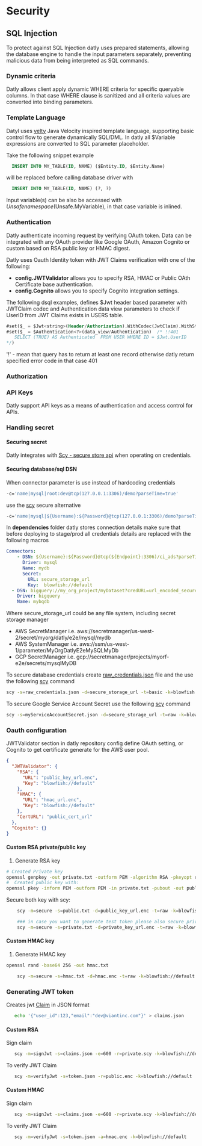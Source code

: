 # Security 

## SQL Injection

To protect against SQL Injection datly uses prepared statements, allowing the database engine to handle the input parameters separately,
preventing malicious data from being interpreted as SQL commands.

### Dynamic criteria 

Datly allows client apply dynamic WHERE  criteria for specific queryable columns. In that case
WHERE clause is sanitized and all criteria values are converted into binding parameters.  

### Template Language

Datyl uses [velty](https://github.com/viant/velty) Java Velocity inspired template language, supporting basic control flow to
generate dynamically SQL/DML.
In datly all $Variable expressions are converted to SQL parameter placeholder.

Take the following snippet example
```sql
  INSERT INTO MY_TABLE(ID, NAME) ($Entity.ID, $Entity.Name)
```
will be replaced before calling database driver with
```sql
  INSERT INTO MY_TABLE(ID, NAME) (?, ?)
```

Input variable(s) can be also be accessed with $Unsafe namespace ($Unsafe.MyVariable), in that case variable is inlined.

### Authentication

Datly authenticate incoming request by verifying OAuth token. 
Data can be integrated with any OAuth provider like Google OAuth, Amazon Cognito or custom based on RSA public key or HMAC digest.   

Datly uses Oauth Identity token with JWT Claims verification with one of the following: 
- **config.JWTValidator** allows you to specify RSA, HMAC or Public OAth Certificate base authentication. 
- **config.Cognito** allows you to specify Cognito integration settings.

The following dsql examples, defines $Jwt header based parameter with JWTClaim codec 
and Authentication data view parameters to check if UserID from JWT Claims exists in USERS table.

```sql
#set($_ = $Jwt<string>(Header/Authorization).WithCodec(JwtClaim).WithStatusCode(401))
#set($_ = $Authentication<?>(data_view/Authentication)  /* !!401
   SELECT (TRUE) AS Authenticated  FROM USER WHERE ID = $Jwt.UserID
*/)
```

'!' - mean that query has to return at least one record otherwise datly return specified error code in that case 401


### Authorization


### API Keys

Datly support API keys as a means of authentication and access control for APIs.


### Handling secret


#### Securing secret

Datly integrates with [Scy - secure store api](https://github.com/viant/scy) when operating on credentials.


#### Securing database/sql DSN

When connector parameter is use instead of hardcoding credentials
```bash
-c='name|mysql|root:dev@tcp(127.0.0.1:3306)/demo?parseTime=true'
```

use the [scy](https://github.com/viant/scy) secure alternative

```bash
-c='name|mysql|${Username}:${Password}@tcp(127.0.0.1:3306)/demo?parseTime=true|secure_storage_url|blowfish://default'
```


In **dependencies** folder datly stores connection details make sure that before deploying to stage/prod all
credentials details are replaced with the following macros

```connections.yaml
Connectors:
    - DSN: ${Username}:${Password}@tcp(${Endpoint}:3306)/ci_ads?parseTime=true
      Driver: mysql
      Name: mydb
      Secret:
        URL: secure_storage_url
        Key:  blowfish://default
  - DSN: bigquery://my_org_project/myDataset?credURL=url_encoded_secure_storage_N_url
    Driver: bigquery
    Name: mybqdb
```

Where secure_storage_url could be any file system, including secret storage manager
- AWS SecretManager i.e. aws://secretmanager/us-west-2/secret/myorg/datly/e2e/mysql/mydb
- AWS SystemManager i.e. aws://ssm/us-west-1/parameter/MyOrgDatlyE2eMySQLMyDb
- GCP SecretManager i.e. gcp://secretmanager/projects/myorf-e2e/secrets/mysqlMyDB


To secure database credentials create [raw_credentials.json](asset/raw_credentials.json) file
and the use the following [scy](https://github.com/viant/scy) command

```bash
scy -s=raw_credentials.json -d=secure_storage_url -t=basic -k=blowfish://default
```

To secure Google Service Account Secret use the following [scy](https://github.com/viant/scy) command

```bash
scy -s=myServiceAccountSecret.json -d=secure_storage_url -t=raw -k=blowfish://default
```


### Oauth configuration


JWTValidator section in datly repository config define OAuth setting, 
or Cognito to get certificate generate for the AWS user pool.

```json
{
  "JWTValidator": {
    "RSA": {
      "URL": "public_key_url.enc",
      "Key": "blowfish://default"
    },
    "HMAC": {
      "URL": "hmac_url.enc",
      "Key": "blowfish://default"
    },
    "CertURL": "public_cert_url"
  },
  "Cognito": {}
}
```

#### Custom RSA private/public key

1. Generate RSA key
```bash
# Created Private key
openssl genpkey -out private.txt -outform PEM -algorithm RSA -pkeyopt rsa_keygen_bits:4096
#  Created public key with:
openssl pkey -inform PEM -outform PEM -in private.txt -pubout -out public.txt
```

Secure both key with scy:

```bash
    scy -m=secure -s=public.txt -d=public_key_url.enc -t=raw -k=blowfish://default ## on prod, use secure store instead of local fs

    ### in case you want to generate test token please also secure private key
    scy -m=secure -s=private.txt -d=private_key_url.enc -t=raw -k=blowfish://default ## on prod, use secure store instead of local fs
```

#### Custom HMAC key

1. Generate HMAC key

```bash
openssl rand -base64 256 -out hmac.txt
```
```bash
    scy -m=secure -s=hmac.txt -d=hmac.enc -t=raw -k=blowfish://default ## on prod, use secure store instead of local fs

```

### Generating JWT token 

Creates jwt [Claim](https://github.com/viant/scy/blob/main/auth/jwt/claims.go) in JSON format
```bash
   echo '{"user_id":123,"email":"dev@viantinc.com"}' > claims.json 
```

#### Custom RSA

Sign claim
```bash
   scy -m=signJwt -s=claims.json -e=600 -r=private.scy -k=blowfish://default
```

To verify JWT Claim
```bash
   scy -m=verifyJwt -s=token.json -r=public.enc -k=blowfish://default
``` 

#### Custom HMAC

Sign claim

```bash
   scy -m=signJwt -s=claims.json -e=600 -r=private.scy -k=blowfish://default
``` 

To verify JWT Claim
```bash
   scy -m=verifyJwt -s=token.json -a=hmac.enc -k=blowfish://default
``` 



